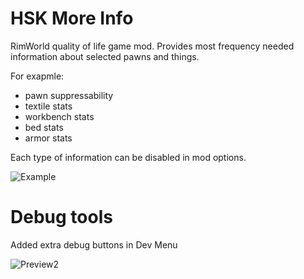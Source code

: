 # HSK More Info

RimWorld quality of life game mod. 
Provides most frequency needed information about selected pawns and things.

For exapmle:
- pawn suppressability
- textile stats
- workbench stats
- bed stats
- armor stats

Each type of information can be disabled in mod options.

![Example](https://user-images.githubusercontent.com/34233184/116244734-e24ffa00-a770-11eb-9bb3-719764c4b32c.png)

# Debug tools

Added extra debug buttons in Dev Menu

![Preview2](https://user-images.githubusercontent.com/34233184/116262661-66aa7900-a781-11eb-995d-cffd2010069c.png)
